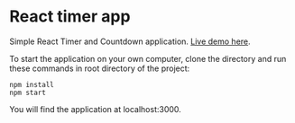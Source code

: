 # React timer app

Simple React Timer and Countdown application. [Live demo here](http://react-timer0.herokuapp.com).

To start the application on your own computer, clone the directory and run these commands in root directory of the project:
```
npm install
npm start
```

You will find the application at localhost:3000.

